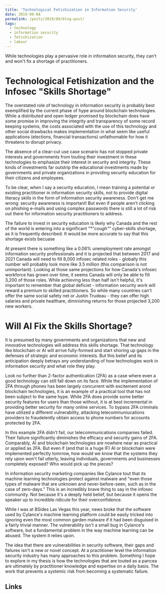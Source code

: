 ```yaml
---
title: 'Technological Fetishization in Information Security'
date: 2019-09-04
permalink: /posts/2019/09/blog-post/
tags:
  - technology
  - information security
  - fetishization
  - labour
---
```


While technologies play a pervasive role in information security, they can't and won't fix a shortage of practitioners. 

Technological Fetishization and the Infosec "Skills Shortage"
======
The overstated role of technology in information security is probably best exemplified by the current phase of hype around blockchain technologies. While a distributed and open ledger promised by blockchain does have some promise in improving the integrity and transparency of some record keeping systems, the costs associated with the use of this technology and other social drawbacks makes implementation in what seem like useful applications (elections, financial transactions) unfathomable for how it threatens to disrupt privacy.

The absence of a clear-cut use case scenario has not stopped private interests and governments from touting their investment in these technologies to emphasize their interest in security and integrity. These kinds of investments far outstrip the educational investments made by governments and private organizations in providing security education for their citizens and employees. 

To be clear, when I say a security education, I mean training a potential or existing practitioner in information security skills, not to provide digital literacy skills in the form of information security awareness. Don't get me wrong: security awareness is important! But even if people aren't clicking on phishing e-mails and using complex passwords there is still a lot of risk out there for information security practitioners to address. 

The failure to invest in security education is likely why Canada and the rest of the world is entering into a significant "*"*cough"*" cyber-skills shortage, as it is frequently described. It would be more accurate to say that this shortage exists becuase 

At present there is something like a 0.06% unemployment rate amongst information security professionals and it is projected that between 2017 and 2021 Canada will need to fill 8,000 infosec related roles - globally this number will probably look more like 3.5 million (this comparison is not unimportant). Looking at those same projections for how Canada's infosec workforce has grown over time, it seems Canada will only be able to fill 3,200 of those roles. While achieving less than half isn't helpful, it's important to remember that global deficiet - information security work will reward a premium to skilled practitioners. So while many countries can't offer the same social safety net or Justin Trudeau - they can offer high salaries and private healthare, diminishing returns for those projected 3,200 new workers. 

Will AI Fix the Skills Shortage?
======
It is presumed by many governments and organizations that new and innovative technologies will address this skills shortage. That technology like blockchain or AI will arrive fully-formed and start shoring up gaps in the defenses of strategic and economic interests. But this belief and its anticipation deeply betrays any understanding of how technologies work in information security and what role they play. 

Look no further than 2-factor authentication (2FA) as a case where even a good technology can still fall down on its face. While the implementation of 2FA through phones has been largely concurrent with excitement arond blockchain technologies, it is an example of a practical tool that has not been subject to the same hype. While 2FA does provide some better security features for users than those without, it is at best incremental in providing better security for many online services. To bypass 2FA criminals have utilized a different vulnerability, attacking telecommuniucations providers to fraudelently obtain access to phone numbers for accounts protected by 2FA.

In this example 2FA didn't fail, our telecommunications companies failed. Their failure significantly diminishes the efficacy and security gains of 2FA. Comparably, AI and blockchain technologies are nowhere near as practical or applied as 2FA. But even if (and that is a huge IF) AI or blockchain were implemented perfectly tomrrow, how would we know that the systems they rely upon won't fail utterly, leaving individuals, governments and businesses completely exposed? Who would pick up the pieces?

In information security marketing companies like Cylance tout that its machine learning technologies protect against malware and "even those types of malware that are unknown and never-before-seen, such as in the case of zero-days." This is an incredibly brave thing to say in the infosec community. Not because it's a deeply held belief, but because it opens the speaker up to incredible ridicule for their overconfidence. 

While I was at BSides Las Vegas this year, news broke that the software used by Cylance's machine learning platform could be easily tricked into ignoring even the most common garden malware if it had been disguised in a fairly trivial manner. The vulnerability isn't a small bug in Cylance's software, but a fundamental problem in the way machine learning can be abused. The system it relies upon.

The idea that there are vulnerabilities in security software, their gaps and failures isn't a new or novel concept. At a practitioner level the information security industry has many approaches to this problem. Something I hope to explore in my thesis is how the technologies that are touted as a pancea are ultimately by practitioner knowledge and expertise on a daily basis. The work that prevents a systemic risk from becoming a systematic failure.

Links
------
